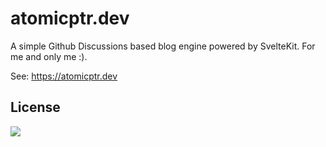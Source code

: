 # atomicptr.dev

A simple Github Discussions based blog engine powered by SvelteKit. For me and only me :).

See: https://atomicptr.dev

## License

[![](https://www.gnu.org/graphics/agplv3-155x51.png)](<https://tldrlegal.com/license/gnu-affero-general-public-license-v3-(agpl-3.0)>)
